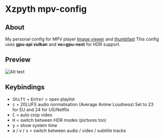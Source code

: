 # Xzpyth mpv-config
## About
My personal config for MPV player [Image viewer](https://github.com/occivink/mpv-image-viewer) and [thumbfast](https://github.com/po5/thumbfast)
This config uses **gpu-api vulkan** and **vo=gpu-next** for HDR support. 
## Preview
![Alt text](preview.webp?raw=true "Screenshot of GUI")
## Keybindings
- <kbd>Shift</kbd> + <kbd>Enter</kbd>  = open playlist
- <kbd>c</kbd> = 20LUFS audio normalisation (Average Anime Loudness) Set to 23 for EU and 24 for US/Netflix
- <kbd>C</kbd> = auto crop video
- <kbd>H</kbd> = switch between HDR modes (pictures too)
- <kbd>y</kbd> = show system time
- <kbd>a</kbd> / <kbd>v</kbd> / <kbd>s</kbd> = switch between audio / video / subtitle tracks
